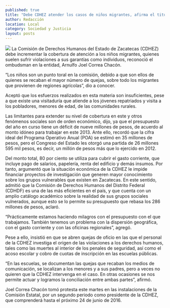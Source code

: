 ```yaml
---
published: true
title: "Debe CDHEZ atender los casos de niños migrantes, afirma el titular del organismo"
author: Redacción
location: Local
category: Sociedad y Justicia
layout: posts
---
```


![](http://i.imgur.com/Sihkx7zm.jpg)
La Comisión de Derechos Humanos del Estado de Zacatecas (CDHEZ) debe incrementar la cobertura de atención a los niños migrantes, quienes suelen sufrir violaciones a sus garantías como individuos, reconoció el ombudsman en la entidad, Arnulfo Joel Correa Chacón.

“Los niños son un punto toral en la comisión, debido a que son ellos de quienes se recaban el mayor número de quejas, sobre todo los migrantes que provienen de regiones agrícolas”, dio a conocer.

Aceptó que los esfuerzos realizados en esta materia son insuficientes, pese a que existe una visitaduría que atiende a los jóvenes repatriados y visita a los pobladores, menores de edad, de las comunidades rurales.

Las limitantes para extender su nivel de cobertura en este y otros fenómenos sociales son de orden económico, dijo, ya que el presupuesto del año en curso tiene un déficit de nueve millones de pesos, de acuerdo al monto idóneo para trabajar en este 2013.
Ante ello, recordó que la cifra ideal del Programa Operativo Anual (POA) se estimó en 35 millones de pesos, pero el Congreso del Estado les otorgó una partida de 26 millones 595 mil pesos, es decir, un millón de pesos más que lo ejercido en 2012.

Del monto total, 80 por ciento se utiliza para cubrir el gasto corriente, que incluye pago de salarios, papelería, renta del edificio y demás insumos. Por tanto, argumentó que la situación económica de la CDHEZ le impide financiar proyectos de investigación que generen mayor conocimiento sobre los grupos vulnerables que existen en Zacatecas.
En este sentido, admitió que la Comisión de Derechos Humanos del Distrito Federal (CDHDF) es una de las más eficientes en el país, y que cuenta con un amplio catálogo académico sobre la realidad de sus grupos sociales vulnerados, aunque esto se lo permite su presupuesto que rebasa los 286 millones de pesos, aclaró.

“Prácticamente estamos haciendo milagros con el presupuesto con el que trabajamos. También tenemos un problema con la dispersión geográfica, con el gasto corriente y con las oficinas regionales”, agregó. 

Pese a ello, insistió en que se abren quejas de oficio en las que el personal de la CDHEZ investiga el origen de las violaciones a los derechos humanos, tales como las muertes al interior de los penales de seguridad, así como el acoso escolar y cobro de cuotas de inscripción en las escuelas públicas.

“En las escuelas, se documentan las quejas que recaban los medios de comunicación, se localizan a los menores y a sus padres, pero a veces no quieren que la CDHEZ intervenga en el caso. En otras ocasiones se nos permite actuar y logramos la conciliación entre ambas partes”, afirmó.

Joel Correa Chacón tomó protesta este martes en las instalaciones de la Comisión Estatal, por un segundo periodo como presidente de la CDHEZ, que comprenderá hasta el próximo 24 de junio de 2016.
